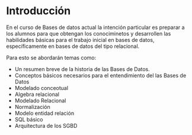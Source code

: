 # Introducción

En el curso de Bases de datos actual la intención particular es preparar a los alumnos para que obtengan los conociminetos y desarrollen las habilidades básicas para el trabajo inicial en bases de datos, específicamente en bases de datos del tipo relacional.

Para esto se abordarán temas como:

* Un resumen breve de la historia de las Bases de Datos.
* Conceptos básicos necesarios para el entendimiento del las Bases de Datos
* Modelado conceotual
* Algebra relacional
* Modelado Relacional
* Normalización
* Modelo entidad relación
* SQL básico
* Arquitectura de los SGBD
